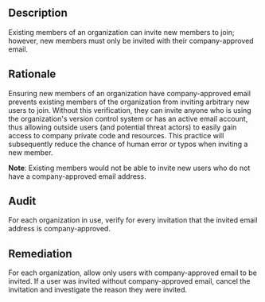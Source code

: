 ## Description

Existing members of an organization can invite new members to join; however, new members must only be invited with their company-approved email.

## Rationale

Ensuring new members of an organization have company-approved email prevents existing members of the organization from inviting arbitrary new users to join. Without this verification, they can invite anyone who is using the organization's version control system or has an active email account, thus allowing outside users (and potential threat actors) to easily gain access to company private code and resources. This practice will subsequently reduce the chance of human error or typos when inviting a new member.

**Note**: Existing members would not be able to invite new users who do not have a company-approved email address.

## Audit

For each organization in use, verify for every invitation that the invited email address is company-approved.

## Remediation

For each organization, allow only users with company-approved email to be invited. If a user was invited without company-approved email, cancel the invitation and investigate the reason they were invited.
